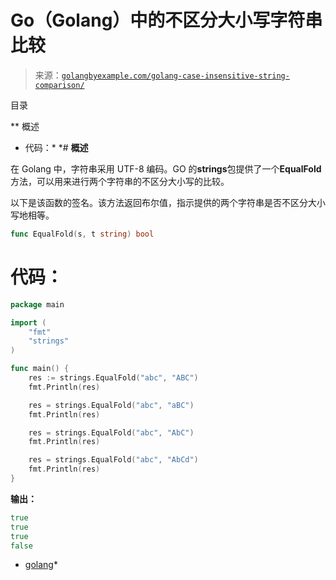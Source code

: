 <!--yml

分类：未分类

日期：2024-10-13 06:14:08

-->

# Go（Golang）中的不区分大小写字符串比较

> 来源：[`golangbyexample.com/golang-case-insensitive-string-comparison/`](https://golangbyexample.com/golang-case-insensitive-string-comparison/)

目录

**   概述

+   代码：*  *# **概述**

在 Golang 中，字符串采用 UTF-8 编码。GO 的**strings**包提供了一个**EqualFold**方法，可以用来进行两个字符串的不区分大小写的比较。

以下是该函数的签名。该方法返回布尔值，指示提供的两个字符串是否不区分大小写地相等。

```go
func EqualFold(s, t string) bool
```

# **代码：**

```go
package main

import (
    "fmt"
    "strings"
)

func main() {
    res := strings.EqualFold("abc", "ABC")
    fmt.Println(res)

    res = strings.EqualFold("abc", "aBC")
    fmt.Println(res)

    res = strings.EqualFold("abc", "AbC")
    fmt.Println(res)

    res = strings.EqualFold("abc", "AbCd")
    fmt.Println(res)
}
```

**输出：**

```go
true
true
true
false
```

+   [golang](https://golangbyexample.com/tag/golang/)*

